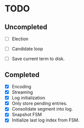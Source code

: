 TODO
====

## Uncompleted

- [ ] Election
- [ ] Candidate loop
- [ ] Save current term to disk.


## Completed

- [x] Encoding
- [x] Streaming
- [x] Log initialization
- [x] Only store pending entries.
- [x] Consolidate segment into log.
- [x] Snapshot FSM
- [x] Initialize last log index from FSM.
